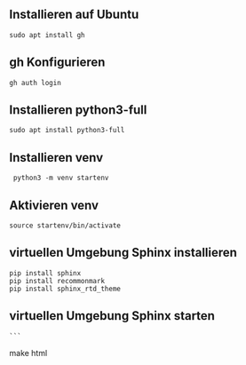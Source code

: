 ## Installieren auf Ubuntu
```
sudo apt install gh
```
## gh Konfigurieren
```
gh auth login
```
## Installieren python3-full
```
sudo apt install python3-full

```
## Installieren venv
```
 python3 -m venv startenv
```
## Aktivieren venv
```
source startenv/bin/activate
```

## virtuellen Umgebung Sphinx installieren

```
pip install sphinx
pip install recommonmark
pip install sphinx_rtd_theme
```

## virtuellen Umgebung Sphinx starten

    ```
make html
```










